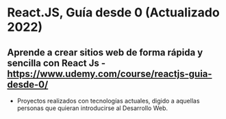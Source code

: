 # React.JS, Guía desde 0 (Actualizado 2022)
## Aprende a crear sitios web de forma rápida y sencilla con React Js - https://www.udemy.com/course/reactjs-guia-desde-0/

- Proyectos realizados con tecnologías actuales, digido a aquellas personas que quieran introducirse al Desarrollo Web.
